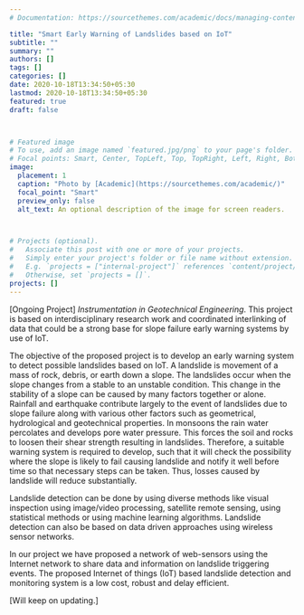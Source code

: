 ```yaml
---
# Documentation: https://sourcethemes.com/academic/docs/managing-content/

title: "Smart Early Warning of Landslides based on IoT"
subtitle: ""
summary: ""
authors: []
tags: []
categories: []
date: 2020-10-18T13:34:50+05:30
lastmod: 2020-10-18T13:34:50+05:30
featured: true
draft: false



# Featured image
# To use, add an image named `featured.jpg/png` to your page's folder.
# Focal points: Smart, Center, TopLeft, Top, TopRight, Left, Right, BottomLeft, Bottom, BottomRight.
image:
  placement: 1
  caption: "Photo by [Academic](https://sourcethemes.com/academic/)"
  focal_point: "Smart"
  preview_only: false
  alt_text: An optional description of the image for screen readers.



# Projects (optional).
#   Associate this post with one or more of your projects.
#   Simply enter your project's folder or file name without extension.
#   E.g. `projects = ["internal-project"]` references `content/project/deep-learning/index.md`.
#   Otherwise, set `projects = []`.
projects: []
---
```

[Ongoing Project] *Instrumentation in Geotechnical Engineering*. This project is based on interdisciplinary research work and coordinated interlinking of data that could be a strong base for slope failure early warning systems by use of IoT.

The objective of the proposed project is to develop an early warning system to detect possible landslides based on IoT. 
A landslide is movement of a mass of rock, debris, or earth down a slope. The landslides occur when the slope changes from a stable to an unstable condition. This change in the stability of a slope can be caused by many factors together or alone. Rainfall and earthquake contribute largely to the event of landslides due to slope failure along with various other factors such as geometrical, hydrological and geotechnical properties. In monsoons the rain water percolates and develops pore water pressure. This forces the soil and rocks to loosen their shear strength resulting in landslides. Therefore, a suitable warning system is required to develop, such that it will check the possibility where the slope is likely to fail causing landslide and notify it well before time so that necessary steps can be taken. Thus, losses caused by landslide will reduce substantially.

Landslide detection can be done by using diverse methods like visual inspection using image/video processing, satellite remote sensing, using statistical methods or using machine learning algorithms. Landslide detection can also be based on data driven approaches using wireless sensor networks. 

In our project we have proposed a network of web-sensors using the Internet network to share data and information on landslide triggering events. The proposed Internet of things (IoT) based landslide detection and monitoring system is a low cost, robust and delay efficient. 

[Will keep on updating.]
